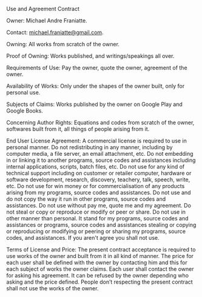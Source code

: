 Use and Agreement Contract

Owner: Michael Andre Franiatte.

Contact: michael.franiatte@gmail.com.

Owning: All works from scratch of the owner.

Proof of Owning: Works published, and writings/speakings all over.

Requirements of Use: Pay the owner, quote the owner, agreement of the owner.

Availability of Works: Only under the shapes of the owner built, only for personal use.

Subjects of Claims: Works published by the owner on Google Play and Google Books.

Concerning Author Rights: Equations and codes from scratch of the owner, softwares built from it, all things of people arising from it.

End User License Agreement: A commercial license is required to use in personal manner. Do not redistributing in any manner, including by computer media, a file server, an email attachment, etc. Do not embedding in or linking it to another programs, source codes and assistances including internal applications, scripts, batch files, etc. Do not use for any kind of technical support including on customer or retailer computer, hardware or software development, research, discovery, teachery, talk, speech, write, etc. Do not use for win money or for commercialisation of any products arising from my programs, source codes and assistances. Do not use and do not copy the way it run in other programs, source codes and assistances. Do not use without pay me, quote me and my agreement. Do not steal or copy or reproduce or modify or peer or share. Do not use in other manner than personal. It stand for my programs, source codes and assistances or programs, source codes and assistances stealing or copying or reproducing or modifying or peering or sharing my programs, source codes, and assistances. If you aren't agree you shall not use.

Terms of License and Price: The present contract acceptance is required to use works of the owner and built from it in all kind of manner. The price for each user shall be defined with the owner by contacting him and this for each subject of works the owner claims. Each user shall contact the owner for asking his agreement. It can be refused by the owner depending who asking and the price defined. People don’t respecting the present contract shall not use the works of the owner.
